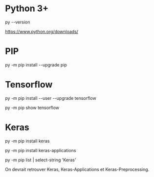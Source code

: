 # Python 3+
py --version

https://www.python.org/downloads/

# PIP
py -m pip install --upgrade pip

# Tensorflow
py -m pip install --user --upgrade tensorflow

py -m pip show tensorflow

# Keras
py -m pip install keras

py -m pip install keras-applications

py -m pip list | select-string 'Keras'

On devrait retrouver Keras, Keras-Applications et Keras-Preprocessing.

